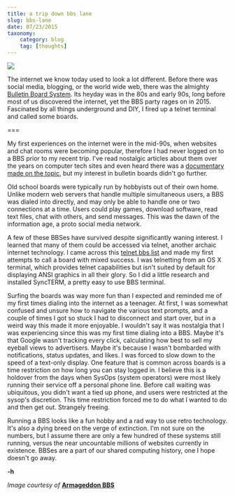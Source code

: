 ```yaml
---
title: a trip down bbs lane
slug: bbs-lane
date: 07/23/2015
taxonomy:
    category: blog
    tag: [thoughts]
---
```


![](../bbs-lane/armageddonbbs.jpg)

The internet we know today used to look a lot different. Before there was social media, blogging, or the world wide web, there was the almighty [Bulletin Board System](https://en.wikipedia.org/wiki/Bulletin_board_system). Its heyday was in the 80s and early 90s, long before most of us discovered the internet, yet the BBS party rages on in 2015. Fascinated by all things underground and DIY, I fired up a telnet terminal and called some boards.

===

My first experiences on the internet were in the mid-90s, when websites and chat rooms were becoming popular, therefore I had never logged on to a BBS prior to my recent trip. I've read nostalgic articles about them over the years on computer tech sites and even heard there was a [documentary made on the topic](http://www.bbsdocumentary.com/), but my interest in bulletin boards didn't go further.

Old school boards were typically run by hobbyists out of their own home. Unlike modern web servers that handle multiple simultaneous users, a BBS was dialed into directly, and may only be able to handle one or two connections at a time. Users could play games, download software, read text files, chat with others, and send messages. This was the dawn of the information age, a proto social media network.

A few of these BBSes have survived despite significantly waning interest. I learned that many of them could be accessed via telnet, another archaic internet technology. I came across this [telnet bbs list](http://telnetbbsguide.com/) and made my first attempts to call a board with mixed success. I was telnetting from an OS X terminal, which provides telnet capabilities but isn't suited by default for displaying ANSI graphics in all their glory. So I did a little research and installed SyncTERM, a pretty easy to use BBS terminal.

Surfing the boards was way more fun than I expected and reminded me of my first times dialing into the internet as a teenager. At first, I was somewhat confused and unsure how to navigate the various text prompts, and a couple of times I got so stuck I had to disconnect and start over, but in a weird way this made it more enjoyable. I wouldn't say it was nostalgia that I was experiencing since this was my first time dialing into a BBS. Maybe it's that Google wasn't tracking every click, calculating how best to sell my eyeball views to advertisers. Maybe it's because I wasn't bombarded with notifications, status updates, and likes. I was forced to slow down to the speed of a text-only display. One feature that is common across boards is a time restriction on how long you can stay logged in. I believe this is a holdover from the days when SysOps (system operators) were most likely running their service off a personal phone line. Before call waiting was ubiquitous, you didn't want a tied up phone, and users were restricted at the sysop's discretion. This time restriction forced me to do what I wanted to do and then get out. Strangely freeing.

Running a BBS looks like a fun hobby and a rad way to use retro technology. It's also a dying breed on the verge of extinction. I'm not sure on the numbers, but I assume there are only a few hundred of these systems still running, versus the near uncountable millions of websites currently in existence. BBSes are a part of our shared computing history, one I hope doesn't go away.

**-h**

_Image courtesy of_ **[Armageddon BBS](http://www.armageddonbbs.com/)**
